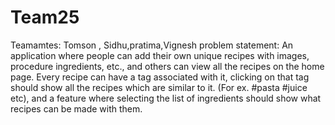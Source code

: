 # Team25
Teamamtes:
Tomson , Sidhu,pratima,Vignesh
problem statement:
An application where people can add their own unique recipes with images,
procedure ingredients, etc., and others can view all the recipes on the home page.
Every recipe can have a tag associated with it, clicking on that tag should show all
the recipes which are similar to it. (For ex. #pasta #juice etc), and a feature where
selecting the list of ingredients should show what recipes can be made with them.

